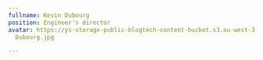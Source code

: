 ```yaml
---
fullname: Kevin Dubourg
position: Engineer's director
avatar: https://ys-storage-public-blogtech-content-bucket.s3.eu-west-3.amazonaws.com/Kevin
  Dubourg.jpg

---
```

